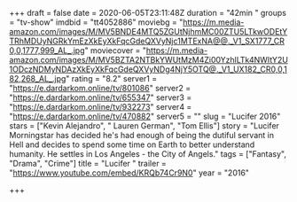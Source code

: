 +++
draft = false
date = 2020-06-05T23:11:48Z
duration = "42min "
groups = "tv-show"
imdbid = "tt4052886"
moviebg = "https://m.media-amazon.com/images/M/MV5BNDE4MTQ5ZGUtNjhmMC00ZTU5LTkwODEtYTRhMDUyNGRkYmEzXkEyXkFqcGdeQXVyNjc1MTExNA@@._V1_SX1777_CR0,0,1777,999_AL_.jpg"
moviecover = "https://m.media-amazon.com/images/M/MV5BZTA2NTBkYWUtMzM4Zi00YzhlLTk4NWItY2U1ODczNDMyNDAzXkEyXkFqcGdeQXVyNDg4NjY5OTQ@._V1_UX182_CR0,0,182,268_AL_.jpg"
rating = "8.2"
server1 = "https://e.dardarkom.online/tv/801086"
server2 = "https://e.dardarkom.online/tv/655347"
server3 = "https://e.dardarkom.online/tv/932273"
server4 = "https://e.dardarkom.online/tv/470882"
server5 = ""
slug = "Lucifer 2016"
stars = ["Kevin Alejandro", " Lauren German", "Tom Ellis"]
story = "Lucifer Morningstar has decided he's had enough of being the dutiful servant in Hell and decides to spend some time on Earth to better understand humanity. He settles in Los Angeles - the City of Angels."
tags = ["Fantasy", "Drama", "Crime"]
title = "Lucifer "
trailer = "https://www.youtube.com/embed/KRQb74Cr9N0"
year = "2016"

+++
